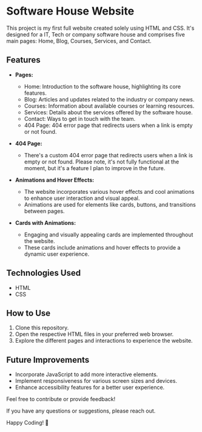 # Software House Website

This project is my first full website created solely using HTML and CSS. It's designed for a IT, Tech or company software house and comprises five main pages: Home, Blog, Courses, Services, and Contact.

## Features

- **Pages:**
  - Home: Introduction to the software house, highlighting its core features.
  - Blog: Articles and updates related to the industry or company news.
  - Courses: Information about available courses or learning resources.
  - Services: Details about the services offered by the software house.
  - Contact: Ways to get in touch with the team.
  - 404 Page: 404 error page that redirects users when a link is empty or not found.

- **404 Page:**
  - There's a custom 404 error page that redirects users when a link is empty or not found. Please note, it's not fully functional at the moment, but it's a feature I plan to improve in the future.
    
- **Animations and Hover Effects:**
  - The website incorporates various hover effects and cool animations to enhance user interaction and visual appeal.
  - Animations are used for elements like cards, buttons, and transitions between pages.

- **Cards with Animations:**
  - Engaging and visually appealing cards are implemented throughout the website.
  - These cards include animations and hover effects to provide a dynamic user experience.

## Technologies Used

- HTML
- CSS

## How to Use

1. Clone this repository.
2. Open the respective HTML files in your preferred web browser.
3. Explore the different pages and interactions to experience the website.

## Future Improvements

- Incorporate JavaScript to add more interactive elements.
- Implement responsiveness for various screen sizes and devices.
- Enhance accessibility features for a better user experience.

Feel free to contribute or provide feedback!

If you have any questions or suggestions, please reach out.

Happy Coding! 🚀
